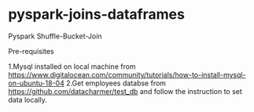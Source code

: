 # pyspark-joins-dataframes
Pyspark Shuffle-Bucket-Join

Pre-requisites

1.Mysql installed on local machine from https://www.digitalocean.com/community/tutorials/how-to-install-mysql-on-ubuntu-18-04
2.Get employees databse from https://github.com/datacharmer/test_db and follow the instruction to set data locally.
